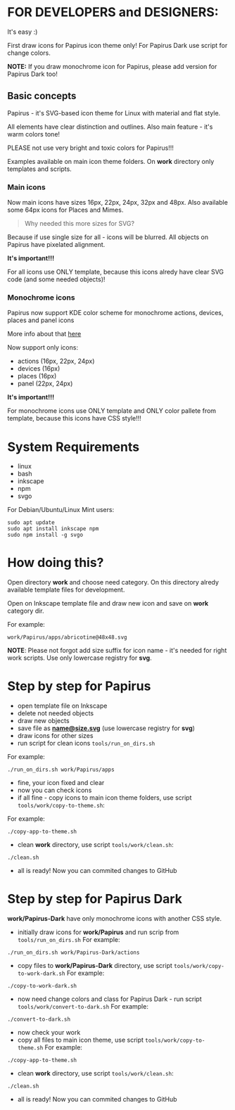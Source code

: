 # FOR DEVELOPERS and DESIGNERS:
It's easy :)

First draw icons for Papirus icon theme only! For Papirus Dark use script for change colors.

**NOTE:** If you draw monochrome icon for Papirus, please add version for Papirus Dark too!

## Basic concepts
Papirus - it's SVG-based icon theme for Linux with material and flat style.

All elements have clear distinction and outlines. Also main feature  - it's warm colors tone!

PLEASE not use very bright and toxic colors for Papirus!!!

Examples available on main icon theme folders. On **work** directory only templates and scripts.

### Main icons
Now main icons have sizes 16px, 22px, 24px, 32px and 48px. Also available some 64px icons for Places and Mimes.

> Why needed this more sizes  for SVG?

Because if use single size for all - icons will be blurred. All objects on Papirus have pixelated alignment.

**It's important!!!**

For all icons use ONLY template, because this icons alredy have clear SVG code (and some needed objects)!

### Monochrome icons
Papirus now support KDE color scheme for monochrome actions, devices, places and panel icons

More info about that [here](https://techbase.kde.org/Development/Tutorials/Plasma5/ThemeDetails#Colors)

Now support only icons:
- actions (16px, 22px, 24px)
- devices (16px)
- places (16px)
- panel (22px, 24px)

**It's important!!!**

For monochrome icons use ONLY template and ONLY color pallete from template, because this icons have CSS style!!!

# System Requirements
- linux
- bash
- inkscape
- npm
- svgo

For Debian/Ubuntu/Linux Mint users:
```
sudo apt update
sudo apt install inkscape npm
sudo npm install -g svgo
```
# How doing this?
Open directory **work** and choose need category. On this directory alredy available template files for development.

Open on Inkscape template file and draw new icon and save on **work** category dir.

For example:
```
work/Papirus/apps/abricotine@48x48.svg
```
**NOTE**: Please not forgot add size suffix for icon name - it's needed for right work scripts. Use only lowercase registry for **svg**.

# Step by step for Papirus
- open template file on Inkscape
- delete not needed objects
- draw new objects
- save file as **name@size.svg** (use lowercase registry for **svg**)
- draw icons for other sizes
- run script for clean icons `tools/run_on_dirs.sh`

For example:
```
./run_on_dirs.sh work/Papirus/apps
```
- fine, your icon fixed and clear
- now you can check icons
- if all fine - copy icons to main icon theme folders, use script `tools/work/copy-to-theme.sh`:

For example:
```
./copy-app-to-theme.sh
```
- clean **work** directory, use script `tools/work/clean.sh`:
```
./clean.sh
```
- all is ready! Now you can commited changes to GitHub

# Step by step for Papirus Dark
**work/Papirus-Dark** have only monochrome icons with another CSS style.
- initially draw icons for **work/Papirus** and run scrip from `tools/run_on_dirs.sh`
For example:
```
./run_on_dirs.sh work/Papirus-Dark/actions
```
- copy files to **work/Papirus-Dark** directory, use script `tools/work/copy-to-work-dark.sh`
For example:
```
./copy-to-work-dark.sh
```
- now need change colors and class for Papirus Dark - run script `tools/work/convert-to-dark.sh`
For example:
```
./convert-to-dark.sh
```
- now check your work
- copy all files to main icon theme, use script `tools/work/copy-to-theme.sh`
For example:
```
./copy-app-to-theme.sh
```
- clean **work** directory, use script `tools/work/clean.sh`:
```
./clean.sh
```
- all is ready! Now you can commited changes to GitHub



